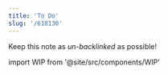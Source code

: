 ```yaml
---
title: 'To Do'
slug: '/618130'
---
```


Keep this note as _un-backlinked_ as possible!

import WIP from '@site/src/components/WIP'

<WIP />

